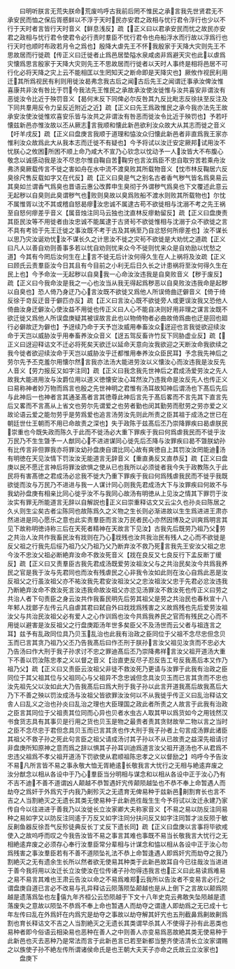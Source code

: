 <!-- { "loadSidebar": true } -->
　　曰明听朕言无荒失朕命荒废呜呼古我前后罔不惟民之承言我先世贤君无不承安民而恤之保后胥慼鲜以不浮于天时民亦安君之政相与忧行君令浮行也少以不行于天时者言皆行天时音义【鲜息浅反】疏【正义曰以君承安民而忧之故民亦安君之政相与忧行君令使君令必行责时羣臣不忧行君令也舟船浮水而行故以浮爲行也行天时也顺时布政若月令之爲也】殷降大虐先王不怀我殷家于天降大灾则先王不思故居而行徙疏【传正义曰迁徙者止爲邑居垫隘水泉咸卤非爲避天灾也此以虐爲灾懐爲思言殷家于天降大灾则先王不思故居而行徙者以天时人事终是相将邑居不可行化必将天降之灾上云不能相匡以生罔知天之断命即是天降灾也】厥攸作视民利用迁其所爲视民有利则用徙汝曷弗念我古后之闻古后先王之闻谓迁事承汝俾汝惟喜康共非汝有咎比于罚今我法先王惟民之承故承汝使汝徙惟与汝共喜安非谓汝有恶徙汝令比近于殃罚音义【曷何末反下同俾必尔反咎其九反比毗志反徐扶至反注及下同共羣用反令力呈反近附近之近】疏【正义曰先王爲政惟民之承今我亦法先王故承安汝使汝徙惟欢喜安乐皆与汝共之非谓汝有咎恶而徙汝令比近于殃罚也】予若吁懐兹新邑亦惟汝故以丕从厥志言我顺和懐此新邑欲利汝众故大从其志而徙之音义【吁羊戌反】疏【正义曰盘庚言我顺于道理和恊汝众归懐此新邑者非直爲我王家亦惟利汝众故爲此大从我本志而迁徙不有疑也】今予将试以汝迁安定厥邦试用汝不忧朕心之攸困所困不顺上命乃咸大不宣乃心钦念以忱动予一人汝皆大不布腹心敬念以诚感动我是汝不尽忠尔惟自鞠自苦鞠穷也言汝爲臣不忠自取穷苦若乘舟汝弗济臭厥载传言不徙之害如舟在水中流不渡臭败其所载物音义【忱市林反鞠居六反臭徐尺售反载如字又在代反】疏【正义曰臭是气之别名古者香气秽气皆名爲臭易云其臭如兰谓香气爲臭也晋语云惠公改葬申生臭彻于外谓秽气爲臭也下文覆述此意云无起秽以自臭则此臭谓秽气也败则臭故以臭爲败船不渡水则败其所载物也】尔忱不属惟胥以沈不其或稽自怒曷瘳汝忠诚不属逮古苟不欲徙相与沈溺不考之先王祸至自怒何瘳差乎音义【属音烛注同马云独也沈直林反瘳勅留反】疏【正义曰盘庚责其臣民汝等不用徙者由汝忠诚不能属逮于古贤茍不欲徙惟相与沈溺于众不欲徙之言不具有考验于先王迁徙之事汝既不考于古及其祸至乃自忿怒何所瘳差也】汝不谋长以思乃灾汝诞劝忧汝不谋长久之计思汝不徙之灾茍不欲徙是大劝忧之道疏【正义曰凡人以善自劝则善事多若以忧自劝则忧来众今不徙则忧来众是自劝励以忧愁之道】今其有今罔后汝何生在上言不徙无后计汝何得久生在人上祸将及汝疏【正义曰顾氏云责羣臣汝今日其且有今目前之小利无后日久长之计患祸将至汝何得久生在民上也】今予命汝一无起秽以自臭我一心命汝汝违我是自臭败音义【秽于废反】疏【正义曰今我命汝是我之一心也汝当从我无得起爲秽恶以自臭败汝违我命是起秽以自臭也】恐人倚乃身迂乃心言汝既不欲徙又爲他人所误倚曲迂僻音义【倚于绮反徐于竒反迂音于僻匹亦反】疏【正义曰言汝心既不欲徙旁人或更误汝我又恐他人倚曲汝身迂僻汝心使汝益不用徙也传正义曰人心不能自决则好用非理之谋言汝既不欲迁徙又爲他人所误盘庚疑其被误故言此也以物倚物者必曲故倚爲曲也迂是回也廻行必僻故迂为僻也】予迓续乃命于天予岂汝威用奉畜汝众迓迎也言我徙欲迎续汝命于天岂以威胁汝乎用奉畜养汝众音义【迓五驾反畜许竹反下同胁虚业反】疏【正义曰迓迎释诂文不迁必将死矣天欲迁以延命天意向汝我欲迎之天断汝命我欲续之我今徙者欲迎续汝命于天岂以威胁汝乎迁都惟用奉养汝众臣民耳】予念我先神后之劳尔先予丕克羞尔用懐尔然言我亦法汤大能进劳汝以义懐汝心而汝违我是汝反先人音义【劳力报反又如字注同】疏【正义曰我念我先世神后之君成汤爱劳汝之先人故我大能进用汝与汝爵位用以道义徳懐安汝心耳然汝乃违我命是汝反先人也传正义曰易称神者妙万物而爲言也殷之先世神明之君惟有汤耳故知神后谓汤也下髙后先后与此神后一也神者言其通圣髙者言其徳尊此神后言先于髙后畧而不言先其下直言先后又畧而不言髙从上省文也劳尔先谓爱之也劳者勤也闵其勤劳而慰劳之劳亦爱之义故论语云爱之能勿劳乎是劳爲爱也追言汤劳汝先则此所责之臣其祖于成汤之世已在朝廷世仕王朝而不用已命故责之深也】失于政陈于兹髙后丕乃崇降罪疾曰曷虐朕民崇重也今既失政而陈久于此而不徙汤必大重下罪疾于我曰何爲虐我民而不徙乎汝万民乃不生生曁予一人猷同心不进进谋同心徙先后丕降与汝罪疾曰曷不曁朕幼孙有比传言非但罪我亦将罪汝幼孙盘庚自谓比同心故有爽徳自上其罚汝汝罔能迪汤有明徳在天见汝情下罚汝汝无能道言无辞音义【重直勇反又直恭反】疏【正义曰盘庚以民不愿迁言神后将罪汝欲惧之使从已也我所以必须徙者我今失于政教陈久于此民将有害髙徳之君成汤必忿我不徙大乃重下罪疾于我曰何爲残虐我民而不徙乎我既欲徙而汝与万民乃不进进与我一人谋计同心则我先君成汤大下与汝罪疾曰何故不与我幼孙盘庚有相亲比同心徙乎汝不与我同心故汤有明徳从上见汝之情其下罪罚于汝汝实有罪无所能道言无辞以自解説也正义曰崇重释诂文又云尘久也孙炎曰陈居之久乆则生尘矣古者尘陈同也故陈爲久之义物之生长则必渐进故以生生爲进进王肃亦然进进是同心愿乐之意也此实责羣臣而言汝万民者民心亦然因博及之训爽爲明言其见下故称明徳诗称三后在天死者精神在天故言下见汝】古我先后既劳乃祖乃父劳之共治人汝共作我畜民汝有戕则在乃心戕残也汝共我治民有残人之心而不欲徙是反父祖之行我先后绥乃祖乃父乃祖乃父乃断弃汝不救乃死言我先王安汝父祖之忠今汝不忠汝父祖必断絶弃汝命不救汝死音义【戕在良反又七良反行下孟反断丁缓反】疏【正义曰又责羣臣古我先君成汤既爱劳汝祖汝父与之共治民矣汝今共爲我养民之官是我于汝与先君同也而汝有残虐民之心非我令汝如此则在汝心自爲此恶是汝反祖父之行虽汝祖父亦不祐汝我先君安汝祖汝父之忠汝祖汝父忠于先君必忿汝违我乃断絶弃汝命不救汝死言汝违我命故汝祖父亦忿见汤罪汝不救汝死也传正义曰劳之共治人者下句责臣之身云汝共作我畜民明先后劳其祖父是劳之共治民也春秋宣十八年邾人戕鄫子左传云凡自虐其君曰弑自外曰戕戕爲残害之义故爲残也先后爱劳汝祖汝父与共治民汝祖父必有爱人之心作训爲也汝今共爲我养民之官而有残民之心而不用徙以避害是汝反祖父之行盘庚距汤年世多矣臣父不及汤世而云父者与祖连言之耳】兹予有乱政同位具乃贝玉乱治也此我有治政之臣同位于父祖不念尽忠但念贝玉而已言其贪乃祖乃父丕乃告我髙后曰作丕刑于朕孙言汝父祖见汝贪而不忠必大乃告汤曰作大刑于我子孙求讨不忠之罪迪髙后丕乃崇降弗祥言汝父祖开道汤大重下不善以罚汝陈忠孝之义以督之音义【治直吏反尽子忍反告工号反我髙后本又作乃祖乃父】疏【正义曰又责臣云汝祖父非徒不救汝死乃更请与汝罪于此我有治政之臣同位于其父祖其位与父祖同心与父祖异不念忠诚但念具汝贝玉而已言其贪而不忠也汝先祖先父以汝如此大乃告我髙后曰爲大刑于我子孙以此言开道我髙后故我髙后大乃下不善之殃以罚汝成汤与汝祖父皆欲罪汝汝何以不从我徙乎传正义曰乱治释诂文舎人曰乱义之治也孙炎曰乱治之理也大臣理国之政此者所责之人故言于此我有治政之臣言其同位于父祖责其位同而心异也贝者水虫古人取其甲以爲货如今之用钱然汉书食货志具有其事贝是行用之货也贝玉是物之最贵者责其贪财故举二物以言之当时之臣不念尽忠于君但念具贝玉而已言其贪也作大刑于我子孙者上句言成汤罪此诸臣其祖父不救子孙之死此句言臣之祖父请成汤讨其子孙以不从已故责之益深先祖请讨非盘庚所知原神之意而爲之辞以惧其子孙耳训迪爲道言汝父祖开道汤也不从君爲不忠违父祖爲不孝父祖开道汤下罚欲使从君顺祖陈忠孝之义以督励之】呜呼今予告汝不易凡所言皆不易之事永敬大恤无胥絶逺长敬我言大忧行之无相与絶逺弃废之汝分猷念以相从各设中于乃心羣臣当分明相与谋念和以相从各设中正于汝心乃有不吉不迪不善不道谓凶人颠越不恭暂遇奸宄传颠陨越坠也不恭不奉上命暂遇人而劫夺之爲奸于外爲宄于内我乃劓殄灭之无遗育无俾易种于兹新邑劓割育长也言不吉之人当割絶灭之无遗长其类无使易种于此新邑徃哉生生今予将试以汝迁永建乃家传自今以往进进于善我乃以汝徙长立汝家卿大夫称家音义【不易之易以防反注同易种之易如字又以防反注同逺于万反又如字注同分扶问反又如字注同暂才淡反陨于敏反劓鱼器反徐吾气反殄徒典反长丁丈反下遗长同】疏【正义曰盘庚以言事将毕欲戒使入之故呜呼而叹之今我告汝皆不易之事言其难也事既不易当长敬我言大忧行之无相絶逺弃废之必须存心奉行汝羣臣常分辈相与计谋念和恊以相从各设中正于汝心勿爲残害之事汝羣臣若有不善不道陨坠礼法不恭上命暂逢遇人即爲奸宄而劫夺之我乃割絶灭之无有遗余生长所以然者欲无使易其种类于此新邑故耳自今已往哉汝当进进于善今我将用以汝迁长立汝使汝在位传诸子孙勿得违我言也正义曰此易读爲难易之易不易言其难也王肃云告汝以命之不易爲难郑云我所以告汝者不变易言必行之谓盘庚自道已言必不改易与孔异释诂云陨落陨坠颠越也是从上倒下之言故以颠爲陨越是遗落爲坠也左僖九年齐桓公云恐陨越于下文十八年史克云弗敢失坠陨越是遗落废失之意故以陨坠不恭爲不奉上命也暂遇人而劫夺之谓逢人即劫爲之无已成十七年左传曰乱在外爲奸在内爲宄是劫夺之事故以劫夺解其奸宄也五刑截鼻爲劓故劓爲割也育长释诂文不吉之人当割絶灭之无遗长其类谓早杀其人不使得子孙有此恶类也易种者即今俗语云相染易也恶种在善人之中则善人亦变易爲恶故絶其类无使易种于此新邑也灭去恶种乃是常法而言于此新邑言已若至新都当整齐使洁清长立汝家谓赐之以族使子孙不絶左传所谓诸侯命氏是也王朝大夫天子亦命之氏故云立汝家也】
　　盘庚下
